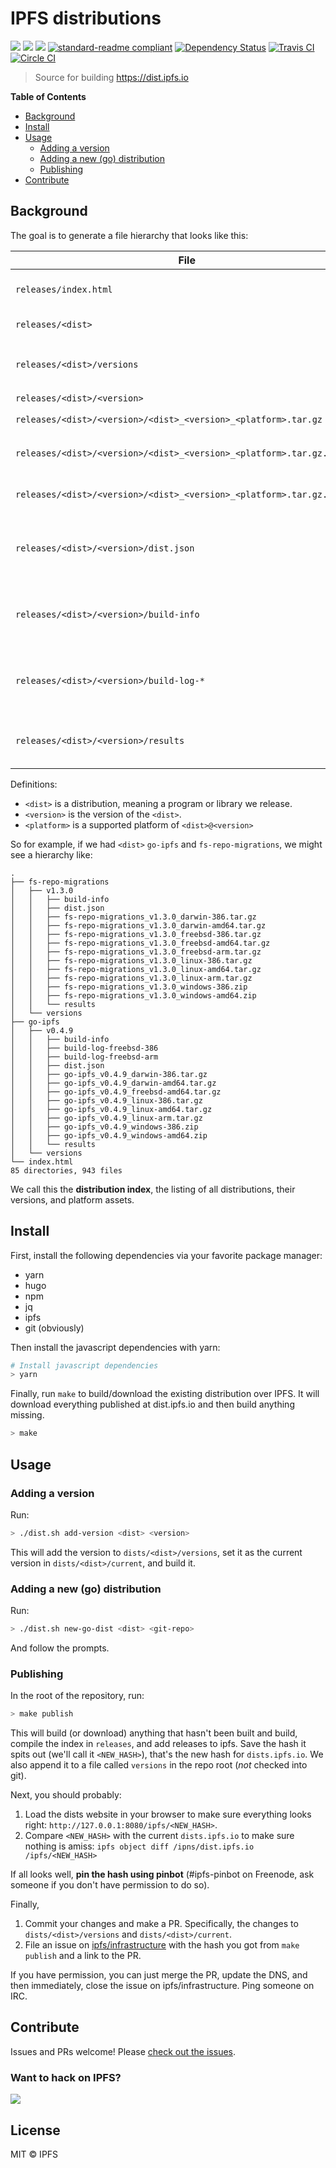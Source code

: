 # IPFS distributions

[![](https://img.shields.io/badge/made%20by-Protocol%20Labs-blue.svg?style=flat-square)](http://ipn.io)
[![](https://img.shields.io/badge/project-IPFS-blue.svg?style=flat-square)](http://ipfs.io/)
[![](https://img.shields.io/badge/freenode-%23ipfs-blue.svg?style=flat-square)](http://webchat.freenode.net/?channels=%23ipfs)
[![standard-readme compliant](https://img.shields.io/badge/standard--readme-OK-green.svg?style=flat-square)](https://github.com/RichardLitt/standard-readme)
[![Dependency Status](https://david-dm.org/ipfs/distributions.svg?style=flat-square)](https://david-dm.org/ipfs/distributions)
[![Travis CI](https://travis-ci.org/ipfs/distributions.svg?branch=master)](https://travis-ci.org/ipfs/distributions)
[![Circle CI](https://circleci.com/gh/ipfs/distributions.svg?style=svg)](https://circleci.com/gh/ipfs/distributions)

> Source for building https://dist.ipfs.io

**Table of Contents**

- [Background](#background)
- [Install](#install)
- [Usage](#usage)
    - [Adding a version](#adding-a-version)
    - [Adding a new (go) distribution](#adding-a-new-go-distribution)
    - [Publishing](#publishing)
- [Contribute](#contribute)

## Background

The goal is to generate a file hierarchy that looks like this:

| **File**                                                       | **Description**                                    |
| -------------------------------------------------------------- | -------------------------------------------------- |
| `releases/index.html`                                          | listing of all bundles available                   |
| `releases/<dist>`                                              | all versions of `<dist>`                           |
| `releases/<dist>/versions`                                     | textual list of all versions of `<dist>`           |
| `releases/<dist>/<version>`                                    | dist version                                       |
| `releases/<dist>/<version>/<dist>_<version>_<platform>.tar.gz` | archive for `<platform>`                           |
| `releases/<dist>/<version>/<dist>_<version>_<platform>.tar.gz.cid` | text file with CID of the archive              |
| `releases/<dist>/<version>/<dist>_<version>_<platform>.tar.gz.sha512` | text file with SHA-512 of the archive       |
| `releases/<dist>/<version>/dist.json`                          | json file describing all archives in this release. |
| `releases/<dist>/<version>/build-info`                         | information about the build and build machine      |
| `releases/<dist>/<version>/build-log-*`                        | logs from the platforms that failed to build.      |
| `releases/<dist>/<version>/results`                            | list of platforms successfully built               |

Definitions:
- `<dist>` is a distribution, meaning a program or library we release.
- `<version>` is the version of the `<dist>`.
- `<platform>` is a supported platform of `<dist>@<version>`

So for example, if we had `<dist>` `go-ipfs` and `fs-repo-migrations`, we might see a hierarchy like:

```
.
├── fs-repo-migrations
│   ├── v1.3.0
│   │   ├── build-info
│   │   ├── dist.json
│   │   ├── fs-repo-migrations_v1.3.0_darwin-386.tar.gz
│   │   ├── fs-repo-migrations_v1.3.0_darwin-amd64.tar.gz
│   │   ├── fs-repo-migrations_v1.3.0_freebsd-386.tar.gz
│   │   ├── fs-repo-migrations_v1.3.0_freebsd-amd64.tar.gz
│   │   ├── fs-repo-migrations_v1.3.0_freebsd-arm.tar.gz
│   │   ├── fs-repo-migrations_v1.3.0_linux-386.tar.gz
│   │   ├── fs-repo-migrations_v1.3.0_linux-amd64.tar.gz
│   │   ├── fs-repo-migrations_v1.3.0_linux-arm.tar.gz
│   │   ├── fs-repo-migrations_v1.3.0_windows-386.zip
│   │   ├── fs-repo-migrations_v1.3.0_windows-amd64.zip
│   │   └── results
│   └── versions
├── go-ipfs
│   ├── v0.4.9
│   │   ├── build-info
│   │   ├── build-log-freebsd-386
│   │   ├── build-log-freebsd-arm
│   │   ├── dist.json
│   │   ├── go-ipfs_v0.4.9_darwin-386.tar.gz
│   │   ├── go-ipfs_v0.4.9_darwin-amd64.tar.gz
│   │   ├── go-ipfs_v0.4.9_freebsd-amd64.tar.gz
│   │   ├── go-ipfs_v0.4.9_linux-386.tar.gz
│   │   ├── go-ipfs_v0.4.9_linux-amd64.tar.gz
│   │   ├── go-ipfs_v0.4.9_linux-arm.tar.gz
│   │   ├── go-ipfs_v0.4.9_windows-386.zip
│   │   ├── go-ipfs_v0.4.9_windows-amd64.zip
│   │   └── results
│   └── versions
└── index.html
85 directories, 943 files
```

We call this the **distribution index**, the listing of all distributions, their versions, and platform assets.

## Install

First, install the following dependencies via your favorite package manager:

* yarn
* hugo
* npm
* jq
* ipfs
* git (obviously)

Then install the javascript dependencies with yarn:

```sh
# Install javascript dependencies
> yarn
```

Finally, run `make` to build/download the existing distribution over IPFS. It will download everything published at dist.ipfs.io and then build anything missing.

```sh
> make
```

## Usage

### Adding a version

Run:

```sh
> ./dist.sh add-version <dist> <version>
```

This will add the version to `dists/<dist>/versions`, set it as the current version in `dists/<dist>/current`, and build it.

### Adding a new (go) distribution

Run:

```sh
> ./dist.sh new-go-dist <dist> <git-repo>
```

And follow the prompts.

### Publishing 

In the root of the repository, run:

```sh
> make publish
```

This will build (or download) anything that hasn't been built and build, compile the index in `releases`, and add releases to ipfs. Save the hash it spits out (we'll call it `<NEW_HASH>`), that's the new hash for `dists.ipfs.io`. We also append it to a file called `versions` in the repo root (*not* checked into git).

Next, you should probably:

1. Load the dists website in your browser to make sure everything looks right: `http://127.0.0.1:8080/ipfs/<NEW_HASH>`.
2. Compare `<NEW_HASH>` with the current `dists.ipfs.io` to make sure nothing is amiss: `ipfs object diff /ipns/dist.ipfs.io /ipfs/<NEW_HASH>`

If all looks well, **pin the hash using pinbot** (#ipfs-pinbot on Freenode, ask someone if you don't have permission to do so).

Finally,

1. Commit your changes and make a PR. Specifically, the changes to `dists/<dist>/versions` and `dists/<dist>/current`.
2. File an issue on [ipfs/infrastructure](https://github.com/ipfs/infrastructure) with the hash you got from `make publish` and a link to the PR.

If you have permission, you can just merge the PR, update the DNS, and then immediately, close the issue on ipfs/infrastructure. Ping someone on IRC.

## Contribute

Issues and PRs welcome! Please [check out the issues](https://github.com/ipfs/distributions/issues).

### Want to hack on IPFS?

[![](https://cdn.rawgit.com/jbenet/contribute-ipfs-gif/master/img/contribute.gif)](https://github.com/ipfs/community/blob/master/contributing.md)

## License

MIT © IPFS
